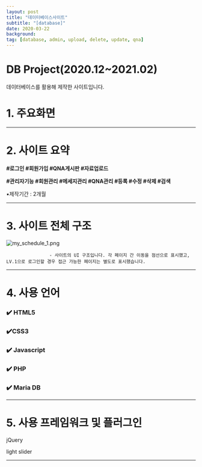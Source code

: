 ```yaml
---
layout: post
title: "데이터베이스사이트"
subtitle: "[database]"
date: 2020-03-22
background: 
tag: [database, admin, upload, delete, update, qna]
---
```



# DB Project(2020.12~2021.02)

데이터베이스를 활용해 제작한 사이트입니다.

# 1. 주요화면

---

# 2. 사이트 요약

**#로그인 #회원가입 #QNA게시판  #자료업로드**

**#관리자기능 #회원관리 #메세지관리 #QNA관리 #등록 #수정 #삭제 #검색** 

▪️제작기간 : 2개월

---

# 3. 사이트 전체  구조

![my_schedule_1.png](img/readme/my_schedule_1.png)

                    - 사이트의 UI 구조입니다. 각 페이지 간 이동을 점선으로 표시했고, LV.1으로 로그인할 경우 접근 가능한 페이지는 별도로 표시했습니다.

---

# 4. 사용 언어

### ✔️ HTML5

### ✔️CSS3

### ✔️ Javascript

### ✔️ PHP

### ✔️ Maria DB

---

# 5. 사용 프레임워크 및 플러그인

jQuery

light slider

---
